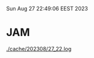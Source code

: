 Sun Aug 27 22:49:06 EEST 2023
# JAM
<a href='./cache/202308/27_22.log'>./cache/202308/27_22.log</a>
